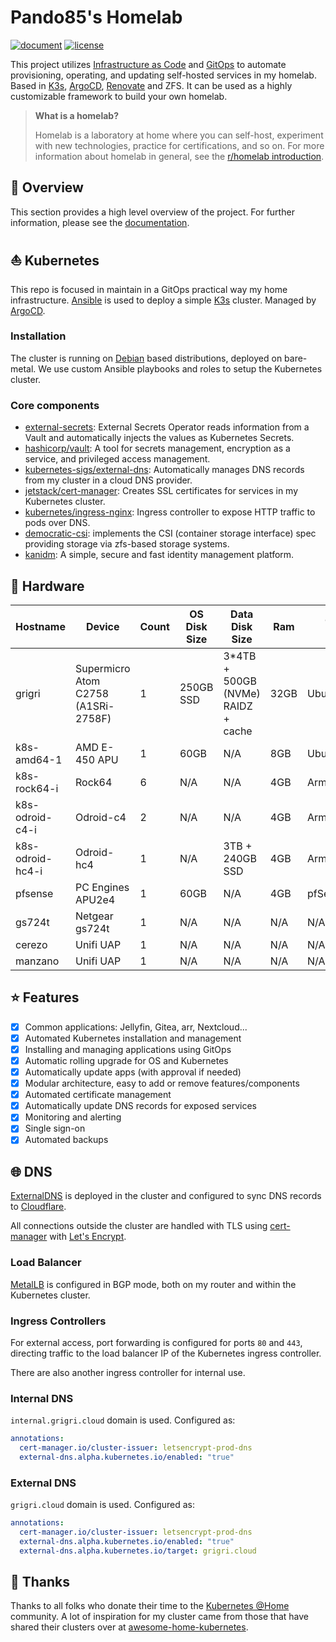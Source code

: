 # Pando85's Homelab

[![document](https://img.shields.io/website?label=document&logo=gitbook&logoColor=white&style=flat-square&url=https%3A%2F%2Fpando85.github.io%2Fhomelab%2F)](https://pando85.github.io/homelab/)
[![license](https://img.shields.io/github/license/pando85/homelab?style=flat-square&logo=gnu&logoColor=white)](https://www.gnu.org/licenses/gpl-3.0.html)

This project utilizes [Infrastructure as Code](https://en.wikipedia.org/wiki/Infrastructure_as_code)
and [GitOps](https://www.weave.works/technologies/gitops) to automate provisioning, operating, and
updating self-hosted services in my homelab. Based in [K3s](https://k3s.io/),
[ArgoCD](https://argo-cd.readthedocs.io/en/stable/),
[Renovate](https://github.com/renovatebot/renovate) and ZFS. It can be used as a highly customizable
framework to build your own homelab.

> **What is a homelab?**
>
> Homelab is a laboratory at home where you can self-host, experiment with new technologies,
> practice for certifications, and so on. For more information about homelab in general, see the
> [r/homelab introduction](https://www.reddit.com/r/homelab/wiki/introduction).

## 📖 Overview

This section provides a high level overview of the project. For further information, please see the
[documentation](https://pando85.github.io/homelab/).

## ⛵ Kubernetes

This repo is focused in maintain in a GitOps practical way my home infrastructure.
[Ansible](https://www.ansible.com/) is used to deploy a simple [K3s](https://k3s.io/) cluster.
Managed by [ArgoCD](https://argo-cd.readthedocs.io/en/stable/).

### Installation

The cluster is running on [Debian](https://www.debian.org/) based distributions, deployed on
bare-metal. We use custom Ansible playbooks and roles to setup the Kubernetes cluster.

### Core components

- [external-secrets](https://github.com/external-secrets/external-secrets): External Secrets
  Operator reads information from a Vault and automatically injects the values as Kubernetes
  Secrets.
- [hashicorp/vault](https://www.vaultproject.io): A tool for secrets management, encryption as a
  service, and privileged access management.
- [kubernetes-sigs/external-dns](https://github.com/kubernetes-sigs/external-dns): Automatically
  manages DNS records from my cluster in a cloud DNS provider.
- [jetstack/cert-manager](https://cert-manager.io/docs/): Creates SSL certificates for services in
  my Kubernetes cluster.
- [kubernetes/ingress-nginx](https://github.com/kubernetes/ingress-nginx/): Ingress controller to
  expose HTTP traffic to pods over DNS.
- [democratic-csi](https://github.com/democratic-csi/democratic-csi): implements the CSI (container
  storage interface) spec providing storage via zfs-based storage systems.
- [kanidm](https://kanidm.com/): A simple, secure and fast identity management platform.

## 🔧 Hardware

| Hostname         | Device                              | Count | OS Disk Size | Data Disk Size                      | Ram  | Operating System | Purpose    |
| ---------------- | ----------------------------------- | ----- | ------------ | ----------------------------------- | ---- | ---------------- | ---------- |
| grigri           | Supermicro Atom C2758 (A1SRi-2758F) | 1     | 250GB SSD    | 3\*4TB + 500GB (NVMe) RAIDZ + cache | 32GB | Ubuntu 22.04     | K3s server |
| k8s-amd64-1      | AMD E-450 APU                       | 1     | 60GB         | N/A                                 | 8GB  | Ubuntu 22.04     | k3s agent  |
| k8s-rock64-i     | Rock64                              | 6     | N/A          | N/A                                 | 4GB  | Armbian          | K3s agent  |
| k8s-odroid-c4-i  | Odroid-c4                           | 2     | N/A          | N/A                                 | 4GB  | Armbian          | K3s agent  |
| k8s-odroid-hc4-i | Odroid-hc4                          | 1     | N/A          | 3TB + 240GB SSD                     | 4GB  | Armbian          | K3s agent  |
| pfsense          | PC Engines APU2e4                   | 1     | 60GB         | N/A                                 | 4GB  | pfSense/FreeBSD  | Router     |
| gs724t           | Netgear gs724t                      | 1     | N/A          | N/A                                 | N/A  | N/A              | Switch     |
| cerezo           | Unifi UAP                           | 1     | N/A          | N/A                                 | N/A  | N/A              | AP         |
| manzano          | Unifi UAP                           | 1     | N/A          | N/A                                 | N/A  | N/A              | AP         |

## ⭐ Features

- [x] Common applications: Jellyfin, Gitea, arr, Nextcloud...
- [x] Automated Kubernetes installation and management
- [x] Installing and managing applications using GitOps
- [x] Automatic rolling upgrade for OS and Kubernetes
- [x] Automatically update apps (with approval if needed)
- [x] Modular architecture, easy to add or remove features/components
- [x] Automated certificate management
- [x] Automatically update DNS records for exposed services
- [x] Monitoring and alerting
- [x] Single sign-on
- [x] Automated backups

## 🌐 DNS

[ExternalDNS](https://github.com/kubernetes-sigs/external-dns) is deployed in the cluster and
configured to sync DNS records to [Cloudflare](https://www.cloudflare.com/).

All connections outside the cluster are handled with TLS using
[cert-manager](https://cert-manager.io/) with [Let's Encrypt](https://letsencrypt.org/).

### Load Balancer

[MetalLB](https://metallb.universe.tf/) is configured in BGP mode, both on my router and within the
Kubernetes cluster.

### Ingress Controllers

For external access, port forwarding is configured for ports `80` and `443`, directing traffic to
the load balancer IP of the Kubernetes ingress controller.

There are also another ingress controller for internal use.

### Internal DNS

`internal.grigri.cloud` domain is used. Configured as:

```yaml
annotations:
  cert-manager.io/cluster-issuer: letsencrypt-prod-dns
  external-dns.alpha.kubernetes.io/enabled: "true"
```

### External DNS

`grigri.cloud` domain is used. Configured as:

```yaml
annotations:
  cert-manager.io/cluster-issuer: letsencrypt-prod-dns
  external-dns.alpha.kubernetes.io/enabled: "true"
  external-dns.alpha.kubernetes.io/target: grigri.cloud
```

## 🤝 Thanks

Thanks to all folks who donate their time to the [Kubernetes @Home](https://github.com/k8s-at-home/)
community. A lot of inspiration for my cluster came from those that have shared their clusters over
at [awesome-home-kubernetes](https://github.com/k8s-at-home/awesome-home-kubernetes).
